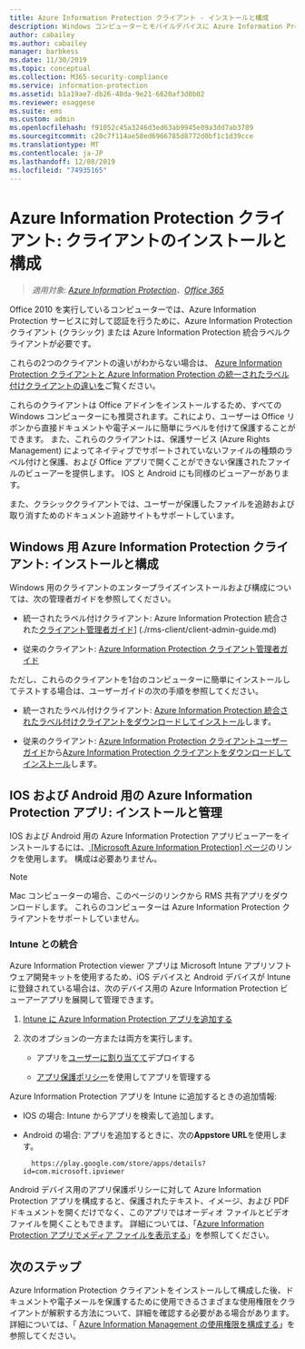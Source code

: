 ```yaml
---
title: Azure Information Protection クライアント - インストールと構成
description: Windows コンピューターとモバイルデバイスに Azure Information Protection クライアントを展開する方法に関する管理者向けの情報。
author: cabailey
ms.author: cabailey
manager: barbkess
ms.date: 11/30/2019
ms.topic: conceptual
ms.collection: M365-security-compliance
ms.service: information-protection
ms.assetid: b1a19ae7-db26-40da-9e21-6620af3d0b02
ms.reviewer: esaggese
ms.suite: ems
ms.custom: admin
ms.openlocfilehash: f91052c45a3246d3ed63ab9945e09a3dd7ab3789
ms.sourcegitcommit: c20c7f114ae58ed6966785d8772d0bf1c1d39cce
ms.translationtype: MT
ms.contentlocale: ja-JP
ms.lasthandoff: 12/08/2019
ms.locfileid: "74935165"
---
```

# <a name="azure-information-protection-client-installation-and-configuration-for-clients"></a>Azure Information Protection クライアント: クライアントのインストールと構成

>*適用対象: [Azure Information Protection](https://azure.microsoft.com/pricing/details/information-protection)、[Office 365](https://download.microsoft.com/download/E/C/F/ECF42E71-4EC0-48FF-AA00-577AC14D5B5C/Azure_Information_Protection_licensing_datasheet_EN-US.pdf)*

Office 2010 を実行しているコンピューターでは、Azure Information Protection サービスに対して認証を行うために、Azure Information Protection クライアント (クラシック) または Azure Information Protection 統合ラベルクライアントが必要です。

これらの2つのクライアントの違いがわからない場合は、  [Azure Information Protection クライアントと Azure Information Protection の統一されたラベル付けクライアントの違いを](faqs.md#whats-the-difference-between-azure-information-protection-and-microsoft-information-protection)ご覧ください。

これらのクライアントは Office アドインをインストールするため、すべての Windows コンピューターにも推奨されます。これにより、ユーザーは Office リボンから直接ドキュメントや電子メールに簡単にラベルを付けて保護することができます。 また、これらのクライアントは、保護サービス (Azure Rights Management) によってネイティブでサポートされていないファイルの種類のラベル付けと保護、および Office アプリで開くことができない保護されたファイルのビューアーを提供します。 IOS と Android にも同様のビューアーがあります。

また、クラシッククライアントでは、ユーザーが保護したファイルを追跡および取り消すためのドキュメント追跡サイトもサポートしています。

## <a name="the-azure-information-protection-client-for-windows-installation-and-configuration"></a>Windows 用 Azure Information Protection クライアント: インストールと構成

Windows 用のクライアントのエンタープライズインストールおよび構成については、次の管理者ガイドを参照してください。

- 統一されたラベル付けクライアント: Azure Information Protection 統合された[クライアント管理者ガイド](./rms-client/clientv2-admin-guide.md)] (./rms-client/client-admin-guide.md)

- 従来のクライアント: [Azure Information Protection クライアント管理者ガイド](./rms-client/client-admin-guide.md)

ただし、これらのクライアントを1台のコンピューターに簡単にインストールしてテストする場合は、ユーザーガイドの次の手順を参照してください。

- 統一されたラベル付けクライアント: [Azure Information Protection 統合されたラベル付けクライアントをダウンロードしてインストール](./rms-client/install-unifiedlabelingclient-app.md)します。

- 従来のクライアント: [Azure Information Protection クライアントユーザーガイド](./rms-client/client-user-guide.md)から[Azure Information Protection クライアントをダウンロードしてインストール](./rms-client/install-client-app.md)します。

## <a name="the-azure-information-protection-app-for-ios-and-android-installation-and-management"></a>IOS および Android 用の Azure Information Protection アプリ: インストールと管理

IOS および Android 用の Azure Information Protection アプリビューアーをインストールするには、[ [Microsoft Azure Information Protection] ページ](https://go.microsoft.com/fwlink/?LinkId=303970)のリンクを使用します。 構成は必要ありません。

> [!NOTE]
> Mac コンピューターの場合、このページのリンクから RMS 共有アプリをダウンロードします。 これらのコンピューターは Azure Information Protection クライアントをサポートしていません。

### <a name="integration-with-intune"></a>Intune との統合

Azure Information Protection viewer アプリは Microsoft Intune アプリソフトウェア開発キットを使用するため、iOS デバイスと Android デバイスが Intune に登録されている場合は、次のデバイス用の Azure Information Protection ビューアーアプリを展開して管理できます。

1. [Intune に Azure Information Protection アプリを追加する](/intune/apps-add) 

2. 次のオプションの一方または両方を実行します。
    
    - アプリを[ユーザーに割り当てて](/intune/apps-deploy)デプロイする
    
    - [アプリ保護ポリシー](/intune/app-protection-policies)を使用してアプリを管理する

Azure Information Protection アプリを Intune に追加するときの追加情報:

- IOS の場合: Intune からアプリを検索して追加します。

- Android の場合: アプリを追加するときに、次の**Appstore URL**を使用します。
        
        https://play.google.com/store/apps/details?id=com.microsoft.ipviewer

Android デバイス用のアプリ保護ポリシーに対して Azure Information Protection アプリを構成すると、保護されたテキスト、イメージ、および PDF ドキュメントを開くだけでなく、このアプリではオーディオ ファイルとビデオ ファイルを開くこともできます。 詳細については、「[Azure Information Protection アプリでメディア ファイルを表示する](/intune/end-user-mam-apps-android#view-media-files-with-the-azure-information-protection-app)」を参照してください。

## <a name="next-steps"></a>次のステップ

Azure Information Protection クライアントをインストールして構成した後、ドキュメントや電子メールを保護するために使用できるさまざまな使用権限をクライアントが解釈する方法について、詳細を確認する必要がある場合があります。 詳細については、「 [Azure Information Management の使用権限を構成する](configure-usage-rights.md)」を参照してください。
